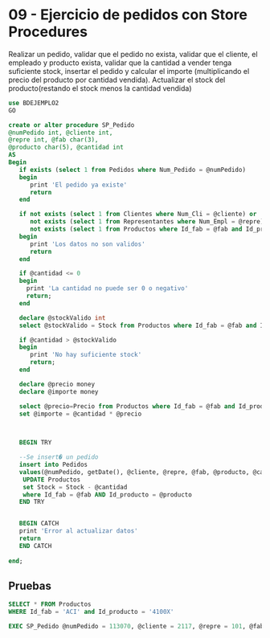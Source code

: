 # 09 - Ejercicio de pedidos con Store Procedures

Realizar un pedido, validar que el pedido no exista, validar que el cliente, el empleado y producto exista, validar que la cantidad a vender tenga suficiente stock, insertar el pedido y calcular el importe (multiplicando el precio del producto por cantidad vendida). Actualizar el stock del producto(restando el stock menos la cantidad vendida)

```sql
use BDEJEMPLO2
GO

create or alter procedure SP_Pedido
@numPedido int, @cliente int,
@repre int, @fab char(3),
@producto char(5), @cantidad int
AS
Begin
   if exists (select 1 from Pedidos where Num_Pedido = @numPedido)
   begin
      print 'El pedido ya existe'
      return
   end

   if not exists (select 1 from Clientes where Num_Cli = @cliente) or
      not exists (select 1 from Representantes where Num_Empl = @repre) or
      not exists (select 1 from Productos where Id_fab = @fab and Id_producto = @producto)
   begin
      print 'Los datos no son validos'
      return
   end

   if @cantidad <= 0
   begin
     print 'La cantidad no puede ser 0 o negativo'
     return;
   end

   declare @stockValido int
   select @stockValido = Stock from Productos where Id_fab = @fab and Id_producto =@producto

   if @cantidad > @stockValido
   begin
      print 'No hay suficiente stock'
      return;
   end

   declare @precio money
   declare @importe money

   select @precio=Precio from Productos where Id_fab = @fab and Id_producto = @producto
   set @importe = @cantidad * @precio
   


   BEGIN TRY

   --Se insert� un pedido
   insert into Pedidos
   values(@numPedido, getDate(), @cliente, @repre, @fab, @producto, @cantidad,@importe)
	UPDATE Productos
	set Stock = Stock - @cantidad
	where Id_fab = @fab AND Id_producto = @producto
   END TRY


   BEGIN CATCH
   print 'Error al actualizar datos'
   return
   END CATCH
   
end;
```

## Pruebas

```sql
SELECT * FROM Productos
WHERE Id_fab = 'ACI' and Id_producto = '4100X'

EXEC SP_Pedido @numPedido = 113070, @cliente = 2117, @repre = 101, @fab = 'ACI', @producto = '4100X', @cantidad = 20
```